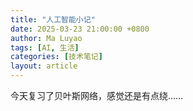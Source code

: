 ```yaml
---
title: "人工智能小记"
date: 2025-03-23 21:00:00 +0800
author: Ma Luyao
tags: [AI, 生活]
categories: [技术笔记]
layout: article
---
```


今天复习了贝叶斯网络，感觉还是有点绕……
